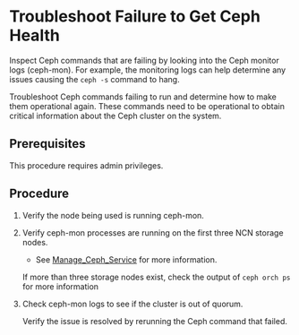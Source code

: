 # Troubleshoot Failure to Get Ceph Health

Inspect Ceph commands that are failing by looking into the Ceph monitor logs \(ceph-mon\). For example, the monitoring logs can help determine any issues causing the `ceph -s` command to hang.

Troubleshoot Ceph commands failing to run and determine how to make them operational again. These commands need to be operational to obtain critical information about the Ceph cluster on the system.

## Prerequisites

This procedure requires admin privileges.

## Procedure

1. Verify the node being used is running ceph-mon.

1. Verify ceph-mon processes are running on the first three NCN storage nodes.

   - See [Manage_Ceph_Service](Manage_Ceph_Services.md) for more information.

    If more than three storage nodes exist, check the output of `ceph orch ps` for more information

1. Check ceph-mon logs to see if the cluster is out of quorum.

    Verify the issue is resolved by rerunning the Ceph command that failed.
